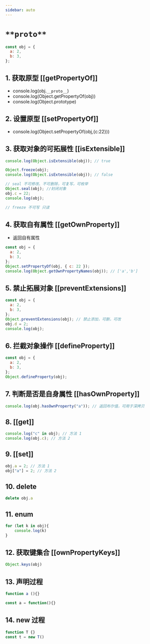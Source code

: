```yaml
---
sidebar: auto
---
```


# `**proto**`

```js
const obj = {
  a: 2,
  b: 3,
};
```

## 1. 获取原型 [[getPropertyOf]]

- console.log(obj.`__proto__`)
- console.log(Object.getPropertyOf(obj))
- console.log(Object.prototype)

## 2. 设置原型 [[setPropertyOf]]

- console.log(Object.setPropertyOf(obj,{c:22}))

## 3. 获取对象的可拓展性 [[isExtensible]]

```js
console.log(Object.isExtensible(obj)); // true

Object.freeze(obj);
console.log(Object.isExtensible(obj)); // false

// seal 不可修改、不可删除，可复写，可枚举
Object.seal(obj); //封闭对象
obj.c = 22;
console.log(obj);

// freeze 不可写 只读
```

## 4. 获取自有属性 [[getOwnProperty]]

- 返回自有属性

```js
const obj = {
  a: 2,
  b: 3,
};
Object.setPropertyOf(obj, { c: 22 });
console.log(Object.getOwnPropertyNames(obj)); // ['a','b']
```

## 5. 禁止拓展对象 [[preventExtensions]]

```js
const obj = {
  a: 2,
  b: 3,
};
Object.preventExtensions(obj); // 禁止添加，可删，可改
obj.d = 2;
console.log(obj);
```

## 6. 拦截对象操作 [[defineProperty]]

```js
const obj = {
  a: 2,
  b: 3,
};
Object.defineProperty(obj);
```

## 7. 判断是否是自身属性 [[hasOwnProperty]]

```js
console.log(obj.hasOwnProperty("a")); // 返回布尔值，可用于深拷贝
```

## 8. [[get]]

```js
console.log("c" in obj); // 方法 1
console.log(obj.c); // 方法 2
```

## 9. [[set]]

```js
obj.a = 2; // 方法 1
obj["a"] = 2; // 方法 2
```

## 10. delete
```js
delete obj.a
```

## 11. enum

```js
for (let k in obj){
    console.log(k)
}
```

## 12. 获取键集合 [[ownPropertyKeys]]
```js
Object.keys(obj)
```

## 13. 声明过程
```js
function a (){} 

const a = function(){}
```
## 14. new 过程

```js
function T {}
const t = new T()
```